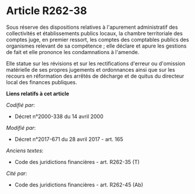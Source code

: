 # Article R262-38

Sous réserve des dispositions relatives à l'apurement administratif des collectivités et établissements publics locaux, la
chambre territoriale des comptes juge, en premier ressort, les comptes des comptables publics des organismes relevant de sa
compétence ; elle déclare et apure les gestions de fait et elle prononce les condamnations à l'amende.

Elle statue sur les révisions et sur les rectifications d'erreur ou d'omission matérielle de ses propres jugements et
ordonnances ainsi que sur les recours en réformation des arrêtés de décharge et de quitus du directeur local des finances
publiques.

**Liens relatifs à cet article**

_Codifié par_:

  - Décret n°2000-338 du 14 avril 2000

_Modifié par_:

  - Décret n°2017-671 du 28 avril 2017 - art. 165

_Anciens textes_:

  - Code des juridictions financières - art. R262-35 (T)

_Cité par_:

  - Code des juridictions financières - art. R262-45 (Ab)

